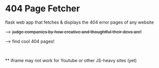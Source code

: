 # 404 Page Fetcher

flask web app that fetches & displays the 404 error pages of any website

–> ~~judge companies by how creative and thoughtful their devs are!~~

–> find cool 404 pages! 

<br>

 ** iframe may not work for Youtube or other JS-heavy sites (yet)
